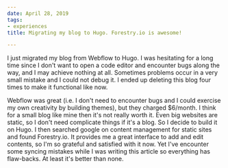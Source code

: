 ```yaml
---
date: April 28, 2019
tags:
- experiences
title: Migrating my blog to Hugo. Forestry.io is awesome!

---
```

I just migrated my blog from Webflow to Hugo. I was hesitating for a long time since I don't want to open a code editor and encounter bugs along the way, and I may achieve nothing at all. Sometimes problems occur in a very small mistake and I could not debug it. I ended up deleting this blog four times to make it functional like now.

Webflow was great (i.e. I don't need to encounter bugs and I could exercise my own creativity by building themes), but they charged $6/month. I think for a small blog like mine then it's not really worth it. Even big websites are static, so I don't need complicate things if it's a blog. So I decide to build it on Hugo. I then searched google on content management for static sites and found Forestry.io. It provides me a great interface to add and edit contents, so I'm so grateful and satisfied with it now. Yet I've encounter some syncing mistakes while I was writing this article so everything has flaw-backs. At least it's better than none.